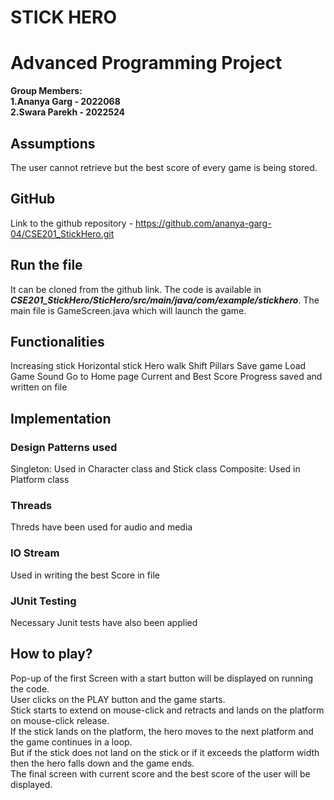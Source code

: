 # STICK HERO
# Advanced Programming Project


**Group Members:**  
**1.Ananya Garg - 2022068**   
**2.Swara Parekh - 2022524**

## Assumptions
The user cannot retrieve but the best score of every game is being stored.

## GitHub
Link to the github repository - https://github.com/ananya-garg-04/CSE201_StickHero.git

## Run the file
It can be cloned from the github link.
The code is available in ***CSE201_StickHero/SticHero/src/main/java/com/example/stickhero***.
The main file is GameScreen.java which will launch the game. 


## Functionalities
Increasing stick
Horizontal stick
Hero walk
Shift Pillars
Save game
Load Game
Sound
Go to Home page
Current and Best Score
Progress saved and written on file


## Implementation

### Design Patterns used
Singleton:
Used in Character class and Stick class
Composite:
Used in Platform class

### Threads
Threds have been used for audio and media

### IO Stream
Used in writing the best Score in file

### JUnit Testing
Necessary Junit tests have also been applied

## How to play?
Pop-up of the first Screen with a start button will be displayed on running the code.<br>
User clicks on the PLAY button and the game starts.<br>
Stick starts to extend on mouse-click and retracts and lands on the platform on mouse-click release.
<br>If the stick lands on the platform, the hero moves to the next platform and the game continues in a loop.
<br>But if the stick does not land on the stick or if it exceeds the platform width then the hero falls down and the game ends.
<br>The final screen with current score and the best score of the user will be displayed.



